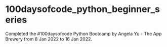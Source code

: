 # 100daysofcode_python_beginner_series
Completed the #100daysofcode Python Bootcamp by Angela Yu - The App Brewery from 8 Jan 2022 to 16 Jan 2022.

